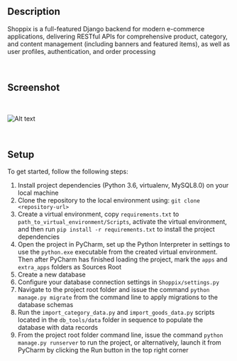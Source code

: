 ## Description
Shoppix is a full-featured Django backend for modern e-commerce applications, delivering RESTful APIs for comprehensive product, category, and content management (including banners and featured items), as well as user profiles, authentication, and order processing

&nbsp;

## Screenshot
&nbsp;

<img src="https://zfc283-wiki.s3.ca-central-1.amazonaws.com/github-readme-images/Screenshot+(443).png" alt="Alt text" >

&nbsp;

## Setup
To get started, follow the following steps:
1. Install project dependencies (Python 3.6, virtualenv, MySQL8.0) on your local machine
2. Clone the repository to the local environment using: `git clone <repository-url>`
3. Create a virtual environment, copy `requirements.txt` to `path_to_virtual_environment/Scripts`, activate the virtual environment, and then run `pip install -r requirements.txt` to install the project dependencies
4. Open the project in PyCharm, set up the Python Interpreter in settings to use the `python.exe` executable from the created virtual environment. Then after PyCharm has finished loading the project, mark the `apps` and `extra_apps` folders as Sources Root 
5. Create a new database
6. Configure your database connection settings in `Shoppix/settings.py`
7. Navigate to the project root folder and issue the command `python manage.py migrate` from the command line to apply migrations to the database schemas
8. Run the `import_category_data.py` and `import_goods_data.py` scripts located in the `db_tools/data` folder in sequence to populate the database with data records
9. From the project root folder command line, issue the command `python manage.py runserver` to run the project, or alternatively, launch it from PyCharm by clicking the Run button in the top right corner
